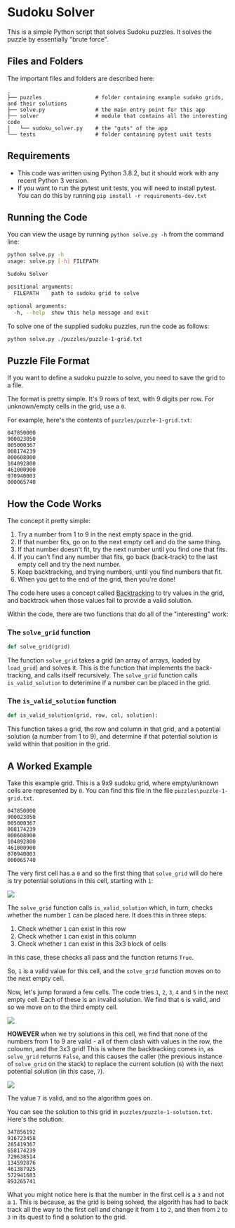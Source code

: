 # Sudoku Solver

This is a simple Python script that solves Sudoku puzzles. It solves the puzzle by essentially "brute force".

## Files and Folders

The important files and folders are described here:

``` text
.
├── puzzles                 # folder containing example suduko grids, and their solutions
├── solve.py                # the main entry point for this app
├── solver                  # module that contains all the interesting code
│   └── sudoku_solver.py    # the "guts" of the app
└── tests                   # folder containing pytest unit tests
```

## Requirements

- This code was written using Python 3.8.2, but it should work with any recent Python 3 version.
- If you want to run the pytest unit tests, you will need to install pytest. You can do this by running `pip install -r requirements-dev.txt`

## Running the Code

You can view the usage by running `python solve.py -h` from the command line:

``` bash
python solve.py -h                         
usage: solve.py [-h] FILEPATH

Sudoku Solver

positional arguments:
  FILEPATH    path to sudoku grid to solve

optional arguments:
  -h, --help  show this help message and exit
```

To solve one of the supplied sudoku puzzles, run the code as follows:

``` bash
python solve.py ./puzzles/puzzle-1-grid.txt
```

## Puzzle File Format

If you want to define a sudoku puzzle to solve, you need to save the grid to a file.

The format is pretty simple. It's 9 rows of text, with 9 digits per row. For unknown/empty cells in the grid, use a `0`.

For example, here's the contents of `puzzles/puzzle-1-grid.txt`:

``` text
047850000
900023050
005000367
008174239
000608000
104092800
461000900
070940003
000065740
```

## How the Code Works

The concept it pretty simple:

1. Try a number from 1 to 9 in the next empty space in the grid.
2. If that number fits, go on to the next empty cell and do the same thing.
3. If that number doesn't fit, try the next number until you find one that fits.
4. If you can't find any number that fits, go back (back-track) to the last empty cell and try the next number.
5. Keep backtracking, and trying numbers, until you find numbers that fit.
6. When you get to the end of the grid, then you're done!

The code here uses a concept called [Backtracking](https://en.wikipedia.org/wiki/Backtracking) to try values in the grid, and backtrack when those values fail to provide a valid solution.

Within the code, there are two functions that do all of the "interesting" work:

### The `solve_grid` function

```python
def solve_grid(grid)
```

The function `solve_grid` takes a grid (an array of arrays, loaded by `load_grid`) and solves it.
This is the function that implements the back-tracking, and calls itself recursively. 
The `solve_grid` function calls `is_valid_solution` to deterimine if a number can be placed in the grid.

### The `is_valid_solution` function

```python
def is_valid_solution(grid, row, col, solution):
```

This function takes a grid, the row and column in that grid, and a potential solution (a number from 1 to 9), and
determine if that potential solution is valid within that position in the grid.

## A Worked Example

Take this example grid. This is a 9x9 sudoku grid, where empty/unknown cells are represented by `0`.
You can find this file in the file `puzzles\puzzle-1-grid.txt`.

``` text
047850000
900023050
005000367
008174239
000608000
104092800
461000900
070940003
000065740
```

The very first cell has a `0` and so the first thing that `solve_grid` will do here is try potential solutions in this cell, starting with `1`:

![](images/example1.png)

The `solve_grid` function calls `is_valid_solution` which, in turn, checks whether the number `1` can be placed here. It does this in three steps:

1. Check whether `1` can exist in this row
2. Check whether `1` can exist in this column
3. Check whether `1` can exist in this 3x3 block of cells

In this case, these checks all pass and the function returns `True`.

So, `1` is a valid value for this cell, and the `solve_grid` function moves on to the next empty cell.

Now, let's jump forward a few cells. The code tries `1`, `2`, `3`, `4` and `5` in the next empty cell. 
Each of these is an invalid solution. We find that `6` is valid, and so we move on to the third empty cell.

![](images/example2.png)

**HOWEVER** when we try solutions in this cell, we find that none of the numbers from 1 to 9 are valid - all of them
clash with values in the row, the coloumn, and the 3x3 grid! This is where the backtracking comes in, as `solve_grid` returns `False`, and this causes the caller (the previous instance of `solve_grid` on the stack) to replace the current
solution (`6`) with the next potential solution (in this case, `7`).

![](images/example3.png)

The value `7` is valid, and so the algorithm goes on.

You can see the solution to this grid in `puzzles/puzzle-1-solution.txt`. Here's the solution:

```text
347856192
916723458
285419367
658174239
729638514
134592876
461387925
572941683
893265741
```

What you might notice here is that the number in the first cell is a `3` and not a `1`. This is because, as the grid is being solved, the algorith has had to back track all the way to the first cell and change it from `1` to `2`, and then from `2` to `3` in its quest to find a solution to the grid.
